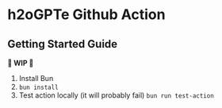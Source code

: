 # h2oGPTe Github Action

## Getting Started Guide

**🚧 WIP 🚧**

1. Install Bun
2. `bun install`
3. Test action locally (it will probably fail) `bun run test-action`